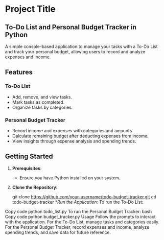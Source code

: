 # Project Title

## To-Do List and Personal Budget Tracker in Python

A simple console-based application to manage your tasks with a To-Do List and track your personal budget, allowing users to record and analyze expenses and income.

## Features

### To-Do List
- Add, remove, and view tasks.
- Mark tasks as completed.
- Organize tasks by categories.

### Personal Budget Tracker
- Record income and expenses with categories and amounts.
- Calculate remaining budget after deducting expenses from income.
- View insights through expense analysis and spending trends.

## Getting Started

1. **Prerequisites:**
   - Ensure you have Python installed on your system.

2. **Clone the Repository:**
  
   git clone https://github.com/your-username/todo-budget-tracker.git
   cd todo-budget-tracker
**Run the Application:*
To run the To-Do List:

Copy code
python todo_list.py
To run the Personal Budget Tracker:
bash
Copy code
python budget_tracker.py
Usage
Follow the prompts to interact with the application.
For the To-Do List, manage tasks and categories easily.
For the Personal Budget Tracker, record expenses and income, analyze spending trends, and save data for future reference.
